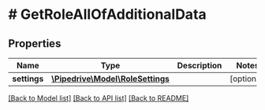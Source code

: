 # # GetRoleAllOfAdditionalData

## Properties

Name | Type | Description | Notes
------------ | ------------- | ------------- | -------------
**settings** | [**\Pipedrive\Model\RoleSettings**](RoleSettings.md) |  | [optional]

[[Back to Model list]](../../README.md#models) [[Back to API list]](../../README.md#endpoints) [[Back to README]](../../README.md)
